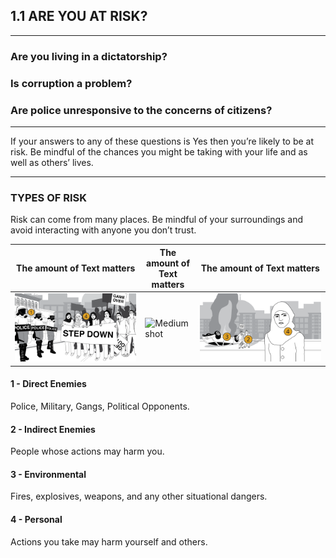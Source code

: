 ## 1.1 ARE YOU AT RISK?

---------------------------------------

### Are you living in a dictatorship?

### Is corruption a problem?

### Are police unresponsive to the concerns of citizens?

---------------------------------------

If your answers to any of these questions is Yes then you’re likely to be at risk. Be mindful of the chances you might be taking with your life and as well as others’ lives.

---------------------------------------

### TYPES OF RISK

Risk can come from many places. Be mindful of your surroundings and avoid interacting with anyone you don’t trust.

| The amount of Text matters | The amount of Text matters |  The amount of Text matters  |
|-----------|-------------|-------------|
| ![Long shot](../images/2-longshot_numbers.svg) | ![Medium shot](../images/3-mediumshot_numbers.svg) | ![Medium shot](../images/3-mediumshot_numbers_script.svg) |

#### 1 - Direct Enemies
Police, Military, Gangs, Political Opponents.

#### 2 - Indirect Enemies
People whose actions may harm you.

#### 3 - Environmental
Fires, explosives, weapons, and any other situational dangers.

#### 4 - Personal
Actions you take may harm yourself and others.
